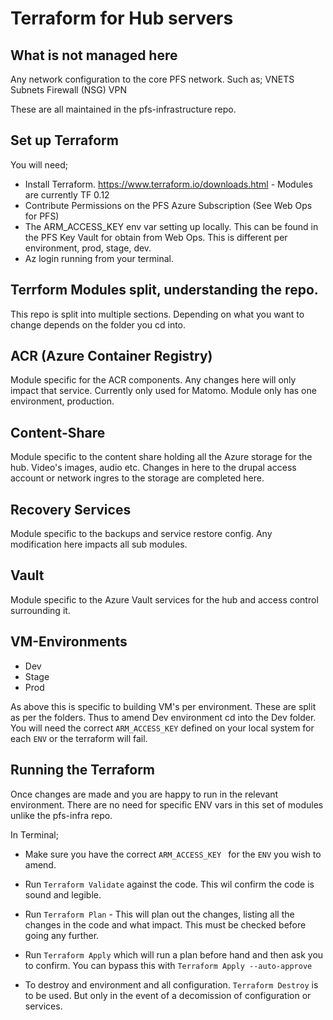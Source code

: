 Terraform for Hub servers
=======================

What is not managed here
---------------
Any network configuration to the core PFS network. Such as;
VNETS
Subnets
Firewall (NSG)
VPN

These are all maintained in the pfs-infrastructure repo.

Set up Terraform
---------------

You will need;

- Install Terraform. https://www.terraform.io/downloads.html - Modules are currently TF 0.12
- Contribute Permissions on the PFS Azure Subscription (See Web Ops for PFS)
- The ARM_ACCESS_KEY env var setting up locally. This can be found in the PFS Key Vault for obtain from Web Ops. This is different per environment, prod, stage, dev.
- Az login running from your terminal.


Terrform Modules split, understanding the repo.
---------------	

This repo is split into multiple sections. Depending on what you want to change depends on the folder you cd into.

ACR (Azure Container Registry)
---------------	
Module specific for the ACR components. Any changes here will only impact that service. Currently only used for Matomo.
Module only has one environment, production.

Content-Share
---------------	
Module specific to the content share holding all the Azure storage for the hub. Video's images, audio etc. Changes in here to the drupal access account or network ingres to the storage are completed here.

Recovery Services
---------------	
Module specific to the backups and service restore config. Any modification here impacts all sub modules.

Vault
---------------	
Module specific to the Azure Vault services for the hub and access control surrounding it.

VM-Environments
---------------	
- Dev
- Stage
- Prod

As above this is specific to building VM's per environment. These are split as per the folders. Thus to amend Dev environment cd into the Dev folder. You will need the correct `ARM_ACCESS_KEY` defined on your local system for each `ENV` or the terraform will fail. 

Running the Terraform
---------------

Once changes are made and you are happy to run in the relevant environment.  There are no need for specific ENV vars in this set of modules unlike the pfs-infra repo.

In Terminal;
- Make sure you have the correct `ARM_ACCESS_KEY ` for the `ENV` you wish to amend.
- Run `Terraform Validate` against the code. This wil confirm the code is sound and legible.
- Run `Terraform Plan` - This will plan out the changes, listing all the changes in the code and what impact. This must be checked before going any further.
- Run `Terraform Apply` which will run a plan before hand and then ask you to confirm. You can bypass this with `Terraform Apply --auto-approve` 

- To destroy and environment and all configuration. `Terraform Destroy` is to be used. But only in the event of a decomission of configuration or services.

